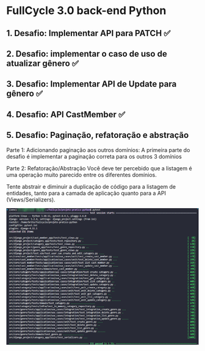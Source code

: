 # FullCycle 3.0 back-end Python

## 1. Desafio: Implementar API para PATCH ✅

## 2. Desafio: implementar o caso de uso de atualizar gênero ✅

## 3. Desafio: Implementar API de Update para gênero ✅

## 4. Desafio: API CastMember ✅

## 5. Desafio: Paginação, refatoração e abstração

Parte 1: Adicionando paginação aos outros domínios:
A primeira parte do desafio é implementar a paginação correta para os outros 3 domínios

Parte 2: Refatoração/Abstração
Você deve ter percebido que a listagem é uma operação muito parecido entre os diferentes domínios.

Tente abstrair e diminuir a duplicação de código para a listagem de entidades, tanto para a camada de aplicação quanto para a API (Views/Serializers).

![Desafio 5](screenshots/desafio-5.png)
